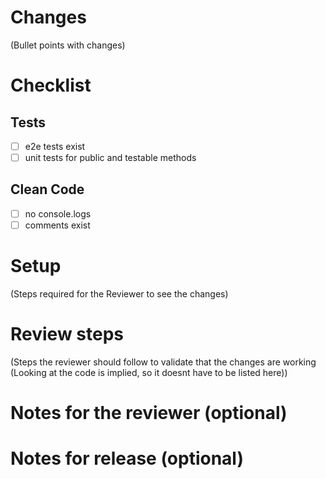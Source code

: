 # Changes
(Bullet points with changes)

# Checklist

## Tests
- [ ] e2e tests exist
- [ ] unit tests for public and testable methods

## Clean Code
- [ ] no console.logs
- [ ] comments exist

# Setup
(Steps required for the Reviewer to see the changes)

# Review steps
(Steps the reviewer should follow to validate that the changes are working (Looking at the code is implied, so it doesnt have to be listed here))

# Notes for the reviewer (optional)

# Notes for release (optional)
